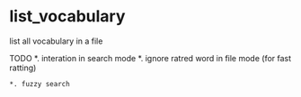 # list_vocabulary
list all vocabulary in a file

TODO
    *. interation in search mode
    *. ignore ratred word in file mode (for fast ratting)

    *. fuzzy search
